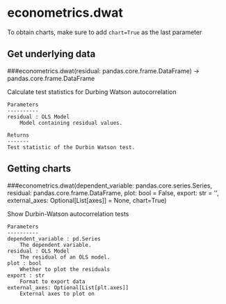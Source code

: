 # econometrics.dwat

To obtain charts, make sure to add `chart=True` as the last parameter

## Get underlying data 
###econometrics.dwat(residual: pandas.core.frame.DataFrame) -> pandas.core.frame.DataFrame

Calculate test statistics for Durbing Watson autocorrelation

    Parameters
    ----------
    residual : OLS Model
        Model containing residual values.

    Returns
    -------
    Test statistic of the Durbin Watson test.

## Getting charts 
###econometrics.dwat(dependent_variable: pandas.core.series.Series, residual: pandas.core.frame.DataFrame, plot: bool = False, export: str = '', external_axes: Optional[List[axes]] = None, chart=True)

Show Durbin-Watson autocorrelation tests

    Parameters
    ----------
    dependent_variable : pd.Series
        The dependent variable.
    residual : OLS Model
        The residual of an OLS model.
    plot : bool
        Whether to plot the residuals
    export : str
        Format to export data
    external_axes: Optional[List[plt.axes]]
        External axes to plot on
